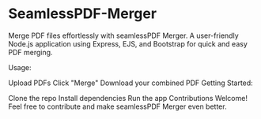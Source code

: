 # SeamlessPDF-Merger
Merge PDF files effortlessly with seamlessPDF Merger. A user-friendly Node.js application using Express, EJS, and Bootstrap for quick and easy PDF merging.

Usage:

Upload PDFs
Click "Merge"
Download your combined PDF
Getting Started:

Clone the repo
Install dependencies
Run the app
Contributions Welcome!
Feel free to contribute and make seamlessPDF Merger even better.

